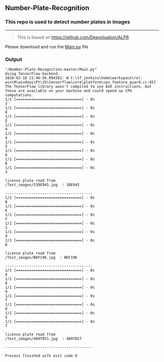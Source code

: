 ## Number-Plate-Recognition

### This repo is used to detect number plates in images 
---

> This is based on https://github.com/Deevoluation/ALPR

Please download and run the [Main.py](https://github.com/zubairahmed-ai/Number-Plate-Recognition/blob/master/Main.py) file



### Output

```
"/Number-Plate-Recognition-master/Main.py"
Using TensorFlow backend.
2018-02-18 21:46:56.094382: W C:\tf_jenkins\home\workspace\rel-win\M\windows\PY\35\tensorflow\core\platform\cpu_feature_guard.cc:45] The TensorFlow library wasn't compiled to use AVX instructions, but these are available on your machine and could speed up CPU computations.
1/1 [==============================] - 0s
3
1/1 [==============================] - 0s
8
1/1 [==============================] - 0s
E
1/1 [==============================] - 0s
9
1/1 [==============================] - 0s
4
1/1 [==============================] - 0s
5
1/1 [==============================] - 0s
6
1/1 [==============================] - 0s
D
1/1 [==============================] - 0s
3

license plate read from  
/Test_images/538E945.jpg  : 38E945 

----------------------------------------
1/1 [==============================] - 0s
B
1/1 [==============================] - 0s
K
1/1 [==============================] - 0s
F
1/1 [==============================] - 0s
1
1/1 [==============================] - 0s
9
1/1 [==============================] - 0s
6

license plate read from  
/Test_images/BKF196.jpg  : BKF196 

----------------------------------------
1/1 [==============================] - 0s
4
1/1 [==============================] - 0s
8
1/1 [==============================] - 0s
9
1/1 [==============================] - 0s
T
1/1 [==============================] - 0s
0
1/1 [==============================] - 0s
5
1/1 [==============================] - 0s
7

license plate read from  
/Test_images/489T051.jpg  : 489T057 

----------------------------------------

Process finished with exit code 0
```
